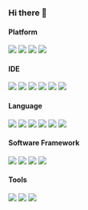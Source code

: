 ### Hi there 👋

<!--
**LaTristan/LaTristan** is a ✨ _special_ ✨ repository because its `README.md` (this file) appears on your GitHub profile.

Here are some ideas to get you started:

- 🔭 I’m currently working on ...
- 🌱 I’m currently learning ...
- 👯 I’m looking to collaborate on ...
- 🤔 I’m looking for help with ...
- 💬 Ask me about ...
- 📫 How to reach me: ...
- 😄 Pronouns: ...
- ⚡ Fun fact: ...
-->

<!--![info](https://github-readme-stats.vercel.app/api?username=LaTristan&show_icons=true)-->
#### Platform
[![](https://img.shields.io/badge/Android-green?style=flat&logo=android&logoColor=ffffff)](https://developer.android.com/)
[![](https://img.shields.io/badge/Windows-10-2376bc?style=flat&logo=windows&logoColor=ffffff)](https://www.microsoft.com/windows/get-windows-10/)
[![](https://img.shields.io/badge/Ubuntu-Server-maroon?style=flat&logo=ubuntu&logoColor=white)](https://www.linuxfoundation.org/)
[![](https://img.shields.io/badge/-MacOS-crimson?style=flat&logo=macos&logoColor=white)](https://developer.apple.com/cn/macos/)

#### IDE
[![](https://img.shields.io/badge/EDITOR-Visual%20Studio%20Code-blue?style=flat-square&logo=visual-studio-code&logoColor=ffffff)](https://code.visualstudio.com/)
[![](https://img.shields.io/badge/IDE-Visual%20Studio-violet?style=flat-square&logo=visual-studio&logoColor=ffffff)](https://visualstudio.microsoft.com/)
[![](https://img.shields.io/badge/IDE-IDEA-crimson?style=flat-square&logo=intellij-idea&logoColor=ffffff)](https://www.jetbrains.com/idea/)
[![](https://img.shields.io/badge/IDE-PyCharm-darkcyan?style=flat-square&logo=intellij-idea&logoColor=ffffff)](https://www.jetbrains.com/pycharm/)
[![](https://img.shields.io/badge/IDE-eclipse-steelblue?style=flat-square&logo=eclipse&logoColor=ffffff)](https://download.eclipse.org/)
[![](https://img.shields.io/badge/EDITOR-sublime-lightseagreen?style=flat-square&logo=sublimetext&logoColor=ffffff)](https://www.sublimetext.com/)

#### Language
[![](https://img.shields.io/badge/-C/C%2B%2B-007396?style=plastic&logo=c%2B%2B&logoColor=ffffff)](http://gcc.gnu.org/)
[![](https://img.shields.io/badge/-Python-3776AB?style=plastic&logo=python&logoColor=ffffff)](https://www.python.org/)
[![](https://img.shields.io/badge/-Java-purple?style=plastic&logo=java&logoColor=ffffff)](https://www.java.com/)
[![](https://img.shields.io/badge/-Golang-blue?style=plastic&logo=go&logoColor=ffffff)](https://golang.google.com/)
[![](https://img.shields.io/badge/-C%20sharp-darkslategrey?style=plastic&logo=csharp&logoColor=ffffff)](https://docs.microsoft.com/zh-cn/windows/win32/)
[![](https://img.shields.io/badge/-JavaScript-purple?style=plastic&logo=javascript&logoColor=ffffff)](https://www.java.com/)

#### Software Framework
[![](https://img.shields.io/badge/-Win32-blue?style=flat-square&logo=Windows&logoColor=white)](https://docs.microsoft.com/zh-cn/windows/win32/)
[![](https://img.shields.io/badge/-.Net%20Framework%204%2B-blue?style=flat-square&logo=Dotnet&logoColor=white)](https://docs.microsoft.com/zh-cn/windows/win32/)
[![](https://img.shields.io/badge/-Qt-darkgreen?style=flat-square&logo=qt&logoColor=white)](https://docs.microsoft.com/zh-cn/windows/win32/)
[![](https://img.shields.io/badge/-Flutter-firebrick?style=flat-square&logo=flutter&logoColor=white)](https://www.flutter.dev/)

#### Tools
[![](https://img.shields.io/badge/-Docker-2496ED?style=flat-square&logo=docker&logoColor=ffffff)](https://www.docker.com/)
[![](https://img.shields.io/badge/-Git-f05032?style=flat-square&logo=git&logoColor=white)](https://git-scm.com/)
[![](https://img.shields.io/badge/-Postman-orange?style=flat-square&logo=postman&logoColor=white)](https://www.getpostman.com/)

